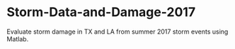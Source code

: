 # Storm-Data-and-Damage-2017
Evaluate storm damage in TX and LA from summer 2017 storm events using Matlab.
